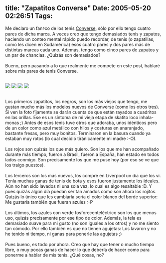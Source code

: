 title: "Zapatitos Converse"
Date: 2005-05-20 02:26:51
Tags: 
---
<p>Me declaro un fanᴩco de los tenis <a href="http://www.converse.com" target="_blank">Converse</a>, sólo por ello tengo
cuatro pares de dicha marca. A veces creo que tengo demasiados tenis y
zapatos, haciendo un conteo mental rápido puedo recordar, de tenis (o zapatillas, como les dicen en Sudamérica) esos cuatro
pares y dos pares más de distintas marcas cada uno. Además, tengo como
cinco pares de zapatos y un par de chanclas. ¿Quizás son demasiados?<br/><br/>
Bueno, pero pasando a lo que realmente me compete en este post, hablaré sobre mis pares de tenis Converse.<br/><br/></p>
<a target="_blank" href="http://www.damog.net/files/misc/00004.jpg"><img vspace="0" hspace="0" border="0" src="http://www.damog.net/files/misc/00004-mini.jpg"/></a> <a href="http://www.damog.net/files/misc/00005.jpg" target="_blank"><img vspace="0" hspace="0" border="0" src="http://www.damog.net/files/misc/00005-mini.jpg"/></a> <a href="http://www.damog.net/files/misc/00006.jpg" target="_blank"><img vspace="0" hspace="0" border="0" src="http://www.damog.net/files/misc/00006-mini.jpg"/></a> <a href="http://www.damog.net/files/misc/00007.jpg" target="_blank"><img vspace="0" hspace="0" border="0" src="http://www.damog.net/files/misc/00007-mini.jpg"/></a><br/><br/><p>Los primeros zapatitos, los negros, son los más viejos que tengo,
me gustan mucho más los modelos nuevos de Converse (como los otros
tres). Si ven la foto fíjamente se darán cuenta de que están rayados a
cuadritos en las orillas. Ese es un síntoma de mi vieja etapa de
skatito loco inhala-monas ;)
Antes de esos tenis tuve otros que adoraba, unos idénticos pero de un
color como azul metálico con hilos y costuras en anaranjado, bastante
fresas, pero muy bonitos. Terminaron en la basura cuando ya estaban muy
rotos (lo cual decidió tiránicamente mi madre :-O).<br/><br/>
Los rojos son quizás los que más quiero. Son los que me han acompañado
durante más tiempo, fueron a Brasil, fueron a España, han estado en
todos lados conmigo. Son precisamente los que me puse hoy (por eso se ve que los traigo puestos).<br/><br/>
Los terceros son los más nuevos, los compré en Liverpool un día que los
vi. Tenía muchas ganas de tenis de bota y esos fueron justamente los
ideales. Aún no han sido lavados ni una sola vez, lo cual es algo
resaltable :D.
Y pues quizás algún día puedan ser tan amados como son ahora los
rojitos. Quizás lo único que les cambiaría sería el color blanco del
borde superior: Me gustaría también que fueran azules :-P<br/><br/>
Los últimos, los azules con verde fosforecenteléctrico son los que
menos uso, quizás precisamente por ese tipo de color. Además, la tela
es demasiado suave para mi gusto (no son iguales a los otros) y no me
siento tan cómodo. Por ello también es que no tienen agujetas: Los
lavaron y no he tenido ni tiempo, ni ganas para ponerle las agujetas ;)<br/><br/>
Pues bueno, es todo por ahora. Creo que hay que tener o mucho tiempo
libre, o muy pocas ganas de hacer lo que debería de hacer como para
ponerme a hablar de mis tenis. ¿Qué cosas, no?<br/><br/><br/></p>

